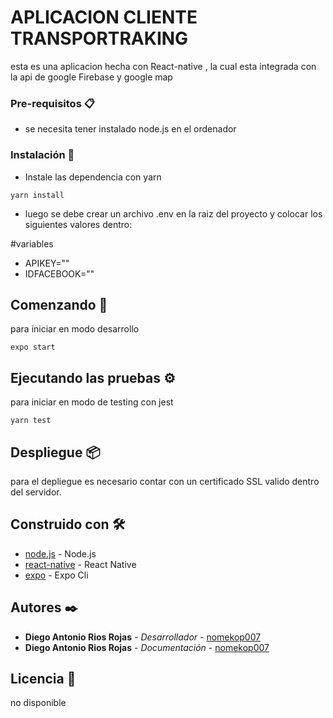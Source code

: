 # APLICACION CLIENTE TRANSPORTRAKING

esta es una aplicacion hecha con React-native , la cual esta integrada con la api de google Firebase y google map


### Pre-requisitos 📋

- se necesita tener instalado node.js en el ordenador

### Instalación 🔧

- Instale las dependencia con yarn

```
yarn install
```

- luego se debe crear un archivo .env en la raiz del proyecto y colocar los siguientes valores dentro:

#variables 
- APIKEY=""
- IDFACEBOOK=""


## Comenzando 🚀

para iniciar en modo desarrollo 

```
expo start
```


## Ejecutando las pruebas ⚙️

para iniciar en modo de testing con jest

```
yarn test
```

## Despliegue 📦

para el depliegue es necesario contar con un certificado SSL valido dentro del servidor.

## Construido con 🛠️

* [node.js](https://nodejs.org/es/) - Node.js
* [react-native](https://reactnative.dev/) - React Native
* [expo](https://expo.io/) - Expo Cli


## Autores ✒️

* **Diego Antonio Rios Rojas** - *Desarrollador* - [nomekop007](https://github.com/nomekop007)
* **Diego Antonio Rios Rojas** - *Documentación* - [nomekop007](#nomekop007)



## Licencia 📄

no disponible

